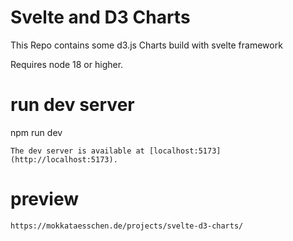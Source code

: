 # Svelte and D3 Charts
This Repo contains some d3.js Charts build with svelte framework 

Requires node 18 or higher.

# run dev server
npm run dev
```
The dev server is available at [localhost:5173](http://localhost:5173).
```

# preview
```
https://mokkataesschen.de/projects/svelte-d3-charts/
```